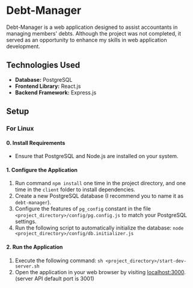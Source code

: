 # Debt-Manager

Debt-Manager is a web application designed to assist accountants in managing members' debts. Although the project was not completed, it served as an opportunity to enhance my skills in web application development.

## Technologies Used

- **Database:** PostgreSQL
- **Frontend Library:** React.js
- **Backend Framework:** Express.js

## Setup

### For Linux

#### 0. Install Requirements

- Ensure that PostgreSQL and Node.js are installed on your system.

#### 1. Configure the Application

1. Run command `npm install` one time in the project directory, and one time in the `client` folder to install dependencies.
2. Create a new PostgreSQL database (I recommend you to name it as `debt-manager`).
3. Configure the features of `pg_config` constant in the file `<project_directory>/config/pg.config.js` to match your PostgreSQL settings.
4. Run the following script to automatically initialize the database:
`node <project_directory>/config/db.initializer.js`

#### 2. Run the Application

1. Execute the following command:
`sh <project_directory>/start-dev-server.sh`
2. Open the application in your web browser by visiting [localhost:3000](http://localhost:3000).
(server API default port is 3001)
